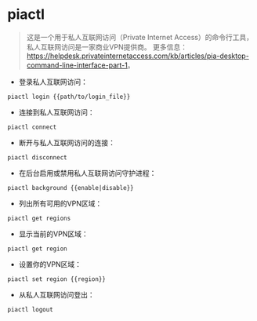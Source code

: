 # piactl

> 这是一个用于私人互联网访问（Private Internet Access）的命令行工具，私人互联网访问是一家商业VPN提供商。
> 更多信息：<https://helpdesk.privateinternetaccess.com/kb/articles/pia-desktop-command-line-interface-part-1>。

- 登录私人互联网访问：

`piactl login {{path/to/login_file}}`

- 连接到私人互联网访问：

`piactl connect`

- 断开与私人互联网访问的连接：

`piactl disconnect`

- 在后台启用或禁用私人互联网访问守护进程：

`piactl background {{enable|disable}}`

- 列出所有可用的VPN区域：

`piactl get regions`

- 显示当前的VPN区域：

`piactl get region`

- 设置你的VPN区域：

`piactl set region {{region}}`

- 从私人互联网访问登出：

`piactl logout`